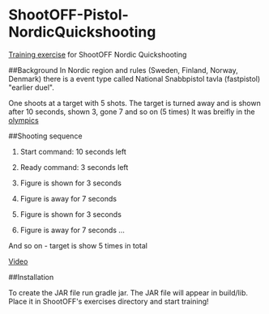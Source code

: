 # ShootOFF-Pistol-NordicQuickshooting
 [Training exercise](https://github.com/phrack/ShootOFF/wiki/Tutorial%3A-Creating-a-Simple-Training-Exercise) for ShootOFF Nordic Quickshooting
 
##Background
In Nordic region and rules (Sweden, Finland, Norway, Denmark) there is a event type called 
National Snabbpistol tavla (fastpistol) "earlier duel". 

One shoots at a target with 5 shots. 
The target is turned away and is shown after 10 seconds, shown 3, gone 7 and so on (5 times)
It was breifly in the [olympics](https://en.wikipedia.org/wiki/Shooting_at_the_1906_Intercalated_Games)

##Shooting  sequence 

1. Start command: 10 seconds left

2. Ready command: 3 seconds left

3. Figure is shown for 3 seconds

4. Figure is away for 7 seconds

5. Figure is shown for 3 seconds

6. Figure is away for 7 seconds ...

And so on - target is show 5 times in total 

[Video](https://www.youtube.com/watch?v=yrllVQOELyU) 

##Installation 

To create the JAR file run gradle jar. The JAR file will appear in build/lib. Place it in ShootOFF's exercises directory and start training!



